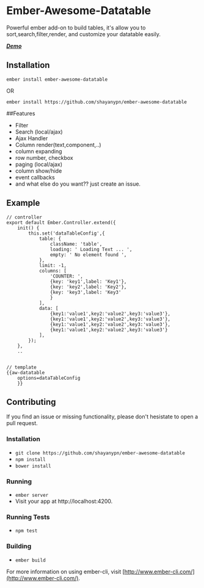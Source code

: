 # Ember-Awesome-Datatable
 Powerful ember add-on to build tables, it's allow you to sort,search,filter,render, and customize your datatable easily.

[***Demo***](http://ember-datatable.shayanypn.ir/)


## Installation
`ember install ember-awesome-datatable`

OR

`ember install https://github.com/shayanypn/ember-awesome-datatable`


##Features
 - Filter
 - Search (local/ajax)
 - Ajax Handler
 - Column render(text,component,..)
 - column expanding
 - row number, checkbox
 - paging (local/ajax)
 - column show/hide
 - event callbacks
 -  and  what else do you want?? just create an issue. 

## Example

    // controller
    export default Ember.Controller.extend({
        init() {
            this.set('dataTableConfig',{
                table: {
                    className: 'table',
                    loading: ' Loading Text ... ',
                    empty: ' No element found ',
                },
                limit: -1,
                columns: [
                    'COUNTER: ',
                    {key: 'key1',label: 'Key1'},
                    {key: 'key2',label: 'Key2'},
                    {key: 'key3',label: 'Key3'
                    }
                ],
                data: [
                    {key1:'value1',key2:'value2',key3:'value3'},
                    {key1:'value1',key2:'value2',key3:'value3'},
                    {key1:'value1',key2:'value2',key3:'value3'},
                    {key1:'value1',key2:'value2',key3:'value3'}
                ],
            });
        },
        ..


    // template
    {{aw-datatable
        options=dataTableConfig
        }}



## Contributing
If you find an issue or missing functionality, please don't hesistate to open a pull request.

### Installation
* `git clone https://github.com/shayanypn/ember-awesome-datatable` 
* `npm install`
* `bower install`

### Running
* `ember server`
* Visit your app at http://localhost:4200.

### Running Tests
* `npm test`

### Building
* `ember build`

For more information on using ember-cli, visit [http://www.ember-cli.com/](http://www.ember-cli.com/).


    

